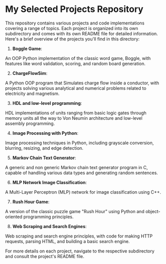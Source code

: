 # My Selected Projects Repository

This repository contains various projects and code implementations covering a range of topics. Each project is organized into its own subdirectory and comes with its own README file for detailed information. Here's a brief overview of the projects you'll find in this directory:

1. **Boggle Game**: 

An OOP Python implementation of the classic word game, Boggle, with features like word validation, scoring, and random board generation.

2. **ChargeFlowSim**: 

A Python OOP program that Simulates charge flow inside a conductor, with projects solving various analytical and numerical problems related to electricity and magnetism.

3. **HDL and low-level programming**:

HDL implementations of units ranging from basic logic gates through memory units all the way to Von Neumin architecture and low-level assembly programming.

4. **Image Processing with Python**: 

Image processing techniques in Python, including grayscale conversion, blurring, resizing, and edge detection.

5. **Markov Chain Text Generator**:

 A generic and non generic Markov chain text generator program in C, capable of handling various data types and generating random sentences.

6. **MLP Network Image Classification**: 

A Multi-Layer Perceptron (MLP) network for image classification using C++.

7. **Rush Hour Game**:

 A version of the classic puzzle game "Rush Hour" using Python and object-oriented programming principles.

8. **Web Scraping and Search Engines**: 

Web scraping and search engine principles, with code for making HTTP requests, parsing HTML, and building a basic search engine.




For more details on each project, navigate to the respective subdirectory and consult the project's README file.
